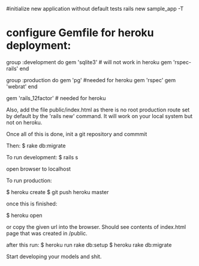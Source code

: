 
#initialize new application without default tests
rails new sample_app -T

# configure Gemfile for heroku deployment:

group :development do
	gem 'sqlite3' # will not work in heroku
	gem 'rspec-rails'
end

group :production do
	gem 'pg' #needed for heroku
	gem 'rspec'
	gem 'webrat'
end

gem 'rails_12factor' # needed for heroku

Also, add the file public/index.html as there is no root production route set by default by the 'rails new' command. It will work on your local system but not on heroku.

Once all of this is done, init a git repository and commmit

Then:
$ rake db:migrate

To run development:
$ rails s

open browser to localhost

To run production:

$ heroku create
$ git push heroku master

once this is finished:

$ heroku open 

or copy the given url into the browser. Should see contents of index.html page that was created in /public. 

after this run:
$ heroku run rake db:setup
$ heroku rake db:migrate

Start developing your models and shit.